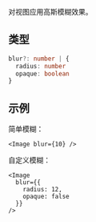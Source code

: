 对视图应用高斯模糊效果。

## 类型

```ts
blur?: number | {
  radius: number
  opaque: boolean
}
```

## 示例

简单模糊：

```tsx
<Image blur={10} />
```

自定义模糊：

```tsx
<Image
  blur={{
    radius: 12,
    opaque: false
  }}
/>
```